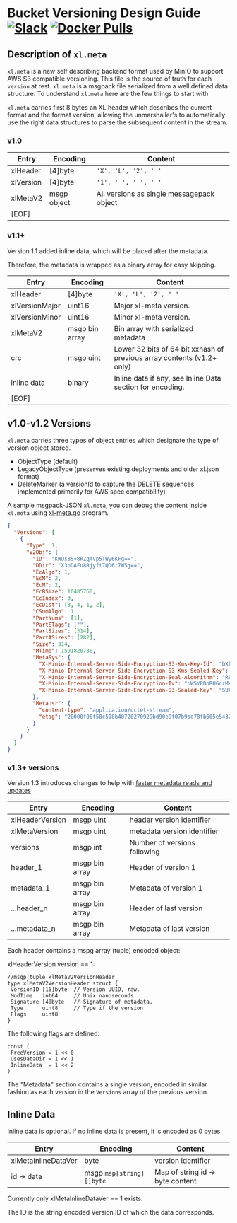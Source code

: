 # Bucket Versioning Design Guide [![Slack](https://slack.min.io/slack?type=svg)](https://slack.min.io) [![Docker Pulls](https://img.shields.io/docker/pulls/minio/minio.svg?maxAge=604800)](https://hub.docker.com/r/minio/minio/)

## Description of `xl.meta`

`xl.meta` is a new self describing backend format used by MinIO to support AWS S3 compatible versioning.
This file is the source of truth for each `version` at rest. `xl.meta` is a msgpack file serialized from a
well defined data structure. To understand `xl.meta` here are the few things to start with

`xl.meta` carries first 8 bytes an XL header which describes the current format and the format version,
allowing the unmarshaller's to automatically use the right data structures to parse the subsequent content in the stream.

### v1.0

| Entry     | Encoding    | Content
| ----------|-------------|----------------------------------------
| xlHeader  | [4]byte     | `'X', 'L', '2', ' '`
| xlVersion | [4]byte     | `'1', ' ', ' ', ' '`
| xlMetaV2  | msgp object | All versions as single messagepack object
| [EOF] | |

### v1.1+

Version 1.1 added inline data, which will be placed after the metadata.

Therefore, the metadata is wrapped as a binary array for easy skipping.

| Entry          | Encoding       | Content
| ---------------|----------------|----------------------------------------
| xlHeader       | [4]byte        | `'X', 'L', '2', ' '`
| xlVersionMajor | uint16         | Major xl-meta version.
| xlVersionMinor | uint16         | Minor xl-meta version.
| xlMetaV2       | msgp bin array | Bin array with serialized metadata
| crc            | msgp uint      | Lower 32 bits of 64 bit xxhash of previous array contents (v1.2+ only)
| inline data    | binary         | Inline data if any, see Inline Data section for encoding.  
| [EOF] | |

## v1.0-v1.2 Versions

`xl.meta` carries three types of object entries which designate the type of version object stored.

- ObjectType (default)
- LegacyObjectType (preserves existing deployments and older xl.json format)
- DeleteMarker (a versionId to capture the DELETE sequences implemented primarily for AWS spec compatibility)

A sample msgpack-JSON `xl.meta`, you can debug the content inside `xl.meta` using [xl-meta.go](https://github.com/infobsmi/b33s/tree/master/docs/debugging#decoding-metadata) program.

```json
{
  "Versions": [
    {
      "Type": 1,
      "V2Obj": {
        "ID": "KWUs8S+8RZq4Vp5TWy6KFg==",
        "DDir": "X3pDAFu8Rjyft7QD6t7W5g==",
        "EcAlgo": 1,
        "EcM": 2,
        "EcN": 2,
        "EcBSize": 10485760,
        "EcIndex": 3,
        "EcDist": [3, 4, 1, 2],
        "CSumAlgo": 1,
        "PartNums": [1],
        "PartETags": [""],
        "PartSizes": [314],
        "PartASizes": [282],
        "Size": 314,
        "MTime": 1591820730,
        "MetaSys": {
          "X-Minio-Internal-Server-Side-Encryption-S3-Kms-Key-Id": "bXktbWluaW8ta2V5",
          "X-Minio-Internal-Server-Side-Encryption-S3-Kms-Sealed-Key": "ZXlKaFpXRmtJam9pUVVWVExUSTFOaTFIUTAwdFNFMUJReTFUU0VFdE1qVTJJaXdpYVhZaU9pSkJMMVZzZFVnelZYVjZSR2N6UkhGWUwycEViRmRCUFQwaUxDSnViMjVqWlNJNklpdE9lbkJXVWtseFlWSlNVa2t2UVhNaUxDSmllWFJsY3lJNklrNDBabVZsZG5WU1NWVnRLMFoyUWpBMVlYTk9aMU41YVhoU1RrNUpkMDlhTkdKa2RuaGpLMjFuVDNnMFFYbFJhbE15V0hkU1pEZzNRMk54ZUN0SFFuSWlmUT09",
          "X-Minio-Internal-Server-Side-Encryption-Seal-Algorithm": "REFSRXYyLUhNQUMtU0hBMjU2",
          "X-Minio-Internal-Server-Side-Encryption-Iv": "bW5YRDhRUGczMVhkc2pJT1V1UVlnbWJBcndIQVhpTUN1dnVBS0QwNUVpaz0=",
          "X-Minio-Internal-Server-Side-Encryption-S3-Sealed-Key": "SUFBZkFPeUo5ZHVVSEkxYXFLU0NSRkJTTnM0QkVJNk9JWU1QcFVTSXFhK2dHVThXeE9oSHJCZWwwdnRvTldUNE8zS1BtcWluR0cydmlNNFRWa0N0Mmc9PQ=="
        },
        "MetaUsr": {
          "content-type": "application/octet-stream",
          "etag": "20000f00f58c508b40720270929bd90e9f07b9bd78fb605e5432a67635fc34722e4fc53b1d5fab9ff8400eb9ded4fba2"
        }
      }
    }
  ]
}
```

### v1.3+ versions

Version 1.3 introduces changes to help with [faster metadata reads and updates](https://blog.min.io/minio-versioning-metadata-deep-dive/)

| Entry           | Encoding                    | Content
| ----------------|-----------------------------|----------------------------------------
| xlHeaderVersion | msgp uint                   | header version identifier
| xlMetaVersion   | msgp uint                   | metadata version identifier
| versions        | msgp int                    | Number of versions following
| header_1        | msgp bin array              | Header of version 1
| metadata_1      | msgp bin array              | Metadata of version 1
| ...header_n     | msgp bin array              | Header of last version
| ...metadata_n   | msgp bin array              | Metadata of last version

Each header contains a mspg array (tuple) encoded object:

xlHeaderVersion version == 1:

```
//msgp:tuple xlMetaV2VersionHeader
type xlMetaV2VersionHeader struct {
 VersionID [16]byte  // Version UUID, raw.
 ModTime   int64     // Unix nanoseconds.
 Signature [4]byte   // Signature of metadata.
 Type      uint8     // Type if the version
 Flags     uint8
}
```

The following flags are defined:

```
const (
 FreeVersion = 1 << 0
 UsesDataDir = 1 << 1
 InlineData  = 1 << 2
)
```

The "Metadata" section contains a single version, encoded in similar fashion as each version in the `Versions` array
of the previous version.

## Inline Data

Inline data is optional. If no inline data is present, it is encoded as 0 bytes.

| Entry               | Encoding                    | Content
| --------------------|-----------------------------|----------------------------------------
| xlMetaInlineDataVer | byte                        | version identifier
| id -> data          | msgp `map[string][]byte`      | Map of string id -> byte content

Currently only xlMetaInlineDataVer == 1 exists.

The ID is the string encoded Version ID of which the data corresponds.
